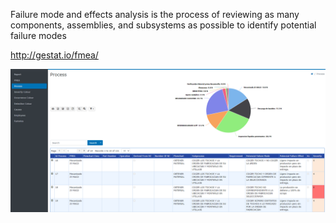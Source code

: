 Failure mode and effects analysis is the process of reviewing as many components, assemblies, and subsystems as possible to identify potential failure modes

http://gestat.io/fmea/

![KPI](https://github.com/esanmar/fmea/blob/master/fmea.png)
